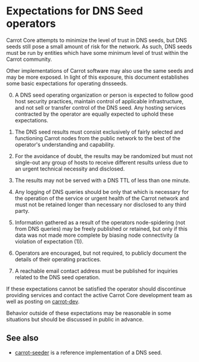 Expectations for DNS Seed operators
====================================

Carrot Core attempts to minimize the level of trust in DNS seeds,
but DNS seeds still pose a small amount of risk for the network.
As such, DNS seeds must be run by entities which have some minimum
level of trust within the Carrot community.

Other implementations of Carrot software may also use the same
seeds and may be more exposed. In light of this exposure, this
document establishes some basic expectations for operating dnsseeds.

0. A DNS seed operating organization or person is expected to follow good
host security practices, maintain control of applicable infrastructure,
and not sell or transfer control of the DNS seed. Any hosting services
contracted by the operator are equally expected to uphold these expectations.

1. The DNS seed results must consist exclusively of fairly selected and
functioning Carrot nodes from the public network to the best of the
operator's understanding and capability.

2. For the avoidance of doubt, the results may be randomized but must not
single-out any group of hosts to receive different results unless due to an
urgent technical necessity and disclosed.

3. The results may not be served with a DNS TTL of less than one minute.

4. Any logging of DNS queries should be only that which is necessary
for the operation of the service or urgent health of the Carrot
network and must not be retained longer than necessary nor disclosed
to any third party.

5. Information gathered as a result of the operators node-spidering
(not from DNS queries) may be freely published or retained, but only
if this data was not made more complete by biasing node connectivity
(a violation of expectation (1)).

6. Operators are encouraged, but not required, to publicly document the
details of their operating practices.

7. A reachable email contact address must be published for inquiries
related to the DNS seed operation.

If these expectations cannot be satisfied the operator should
discontinue providing services and contact the active Carrot
Core development team as well as posting on
[carrot-dev](https://lists.linuxfoundation.org/mailman/listinfo/carrot-dev).

Behavior outside of these expectations may be reasonable in some
situations but should be discussed in public in advance.

See also
----------
- [carrot-seeder](https://github.com/sipa/carrot-seeder) is a reference implementation of a DNS seed.
